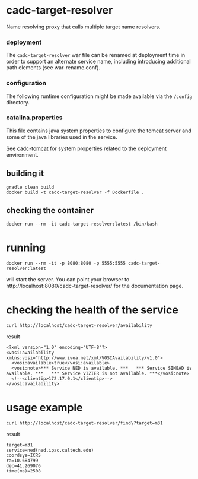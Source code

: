 # cadc-target-resolver
Name resolving proxy that calls multiple target name resolvers.

### deployment
The `cadc-target-resolver` war file can be renamed at deployment time in order to support an alternate service name, including introducing
additional path elements (see war-rename.conf).

### configuration

The following runtime configuration might be made available via the `/config` directory.

### catalina.properties
This file contains java system properties to configure the tomcat server and some of the java libraries used in the service.

See <a href="https://github.com/opencadc/docker-base/tree/master/cadc-tomcat">cadc-tomcat</a>
for system properties related to the deployment environment.


## building it
```
gradle clean build
docker build -t cadc-target-resolver -f Dockerfile .
```

## checking the container
```
docker run --rm -it cadc-target-resolver:latest /bin/bash
```

# running

```
docker run --rm -it -p 8080:8080 -p 5555:5555 cadc-target-resolver:latest
```

will start the server.  You can point your browser to http://localhost:8080/cadc-target-resolver/ for the documentation page.

# checking the health of the service

```
curl http://localhost/cadc-target-resolver/availability
```
result
```
<?xml version="1.0" encoding="UTF-8"?>
<vosi:availability xmlns:vosi="http://www.ivoa.net/xml/VOSIAvailability/v1.0">
  <vosi:available>true</vosi:available>
  <vosi:note>*** Service NED is available. ***   *** Service SIMBAD is available. ***   *** Service VIZIER is not available. ***</vosi:note>
  <!--<clientip>172.17.0.1</clientip>-->
</vosi:availability>
```

# usage example

```
curl http://localhost/cadc-target-resolver/find\?target=m31
```
result

```
target=m31
service=ned(ned.ipac.caltech.edu)
coordsys=ICRS
ra=10.684799
dec=41.269076
time(ms)=2508
```
